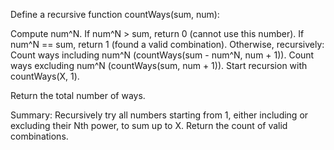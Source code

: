 Define a recursive function countWays(sum, num):

Compute num^N.
If num^N > sum, return 0 (cannot use this number).
If num^N == sum, return 1 (found a valid combination).
Otherwise, recursively:
Count ways including num^N (countWays(sum - num^N, num + 1)).
Count ways excluding num^N (countWays(sum, num + 1)).
Start recursion with countWays(X, 1).

Return the total number of ways.

Summary:
Recursively try all numbers starting from 1, either including or excluding their Nth power, to sum up to X.
Return the count of valid combinations.